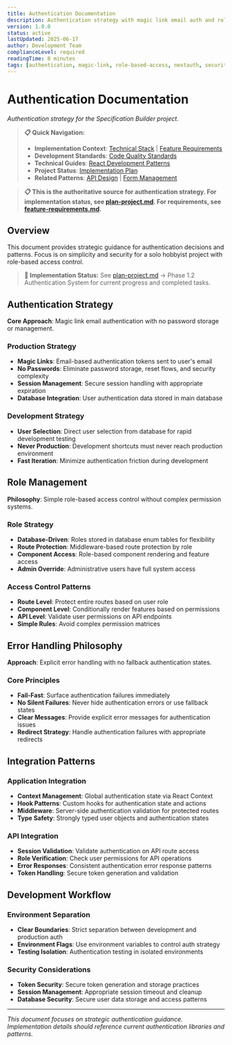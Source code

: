 ```yaml
---
title: Authentication Documentation
description: Authentication strategy with magic link email auth and role-based access control
version: 1.0.0
status: active
lastUpdated: 2025-06-17
author: Development Team
complianceLevel: required
readingTime: 8 minutes
tags: [authentication, magic-link, role-based-access, nextauth, security]
---
```


# Authentication Documentation

*Authentication strategy for the Specification Builder project.*

<!-- AI_QUICK_REF
Key Rules: Magic link auth (line 22), Role-based access (line 65), DevAuth for dev only (line 40), Fail-fast auth failures (line 87)
Avoid: Password storage, Complex permission matrices, Development shortcuts in production, Silent auth failures
-->

<!-- AI_SUMMARY
This document defines the authentication strategy for the Specification Builder project with these key components:

• Magic Link Authentication - Email-based authentication with no password storage, secure session management, and database integration
• Role-Based Access Control - Simple database-driven role system with route protection, component access control, and admin override capabilities
• Development vs Production Strategy - User selection dropdown for development testing, magic link authentication for production deployment
• Error Handling Philosophy - Fail-fast approach with explicit error messages, no silent failures, and appropriate redirect strategies
• Integration Patterns - React Context global state, custom hooks, middleware protection, and type-safe authentication objects
• Security Considerations - Secure token generation, session timeout management, and database security patterns

The strategy emphasizes simplicity for solo development while maintaining production-ready security through email-based authentication and clear role-based access control.
-->

> **📋 Quick Navigation:**
> - **Implementation Context**: [Technical Stack](../project/technical-stack.md) | [Feature Requirements](../project/feature-requirements.md)
> - **Development Standards**: [Code Quality Standards](../guides/code-quality-standards.md)
> - **Technical Guides**: [React Development Patterns](../guides/react-patterns.md)
> - **Project Status**: [Implementation Plan](../../plans/plan-project.md)
> - **Related Patterns**: [API Design](api-design.md) | [Form Management](form-management.md)

> **📋 This is the authoritative source for authentication strategy. For implementation status, see [plan-project.md](../../plans/plan-project.md). For requirements, see [feature-requirements.md](../project/feature-requirements.md).**

## Overview

This document provides strategic guidance for authentication decisions and patterns. Focus is on simplicity and security for a solo hobbyist project with role-based access control.

> **🔄 Implementation Status:** See [plan-project.md](../../plans/plan-project.md) → Phase 1.2 Authentication System for current progress and completed tasks.

## Authentication Strategy

**Core Approach**: Magic link email authentication with no password storage or management.

### Production Strategy
- **Magic Links**: Email-based authentication tokens sent to user's email
- **No Passwords**: Eliminate password storage, reset flows, and security complexity
- **Session Management**: Secure session handling with appropriate expiration
- **Database Integration**: User authentication data stored in main database

### Development Strategy
- **User Selection**: Direct user selection from database for rapid development testing
- **Never Production**: Development shortcuts must never reach production environment
- **Fast Iteration**: Minimize authentication friction during development

## Role Management

**Philosophy**: Simple role-based access control without complex permission systems.

### Role Strategy
- **Database-Driven**: Roles stored in database enum tables for flexibility
- **Route Protection**: Middleware-based route protection by role
- **Component Access**: Role-based component rendering and feature access
- **Admin Override**: Administrative users have full system access

### Access Control Patterns
- **Route Level**: Protect entire routes based on user role
- **Component Level**: Conditionally render features based on permissions
- **API Level**: Validate user permissions on API endpoints
- **Simple Rules**: Avoid complex permission matrices

## Error Handling Philosophy

**Approach**: Explicit error handling with no fallback authentication states.

### Core Principles
- **Fail-Fast**: Surface authentication failures immediately
- **No Silent Failures**: Never hide authentication errors or use fallback states
- **Clear Messages**: Provide explicit error messages for authentication issues
- **Redirect Strategy**: Handle authentication failures with appropriate redirects

## Integration Patterns

### Application Integration
- **Context Management**: Global authentication state via React Context
- **Hook Patterns**: Custom hooks for authentication state and actions
- **Middleware**: Server-side authentication validation for protected routes
- **Type Safety**: Strongly typed user objects and authentication states

### API Integration
- **Session Validation**: Validate authentication on API route access
- **Role Verification**: Check user permissions for API operations
- **Error Responses**: Consistent authentication error response patterns
- **Token Handling**: Secure token generation and validation

## Development Workflow

### Environment Separation
- **Clear Boundaries**: Strict separation between development and production auth
- **Environment Flags**: Use environment variables to control auth strategy
- **Testing Isolation**: Authentication testing in isolated environments

### Security Considerations
- **Token Security**: Secure token generation and storage practices
- **Session Management**: Appropriate session timeout and cleanup
- **Database Security**: Secure user data storage and access patterns

---

*This document focuses on strategic authentication guidance. Implementation details should reference current authentication libraries and patterns.*
